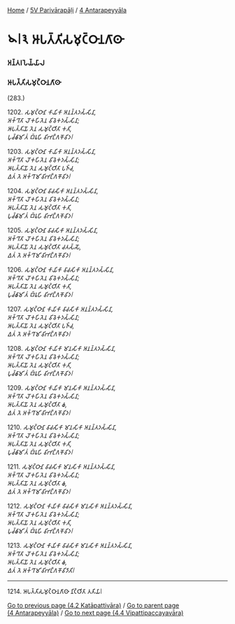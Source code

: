 
[Home](/) / [5V Parivārapāḷi](/tipitaka/5V.md) / [4 Antarapeyyāla](/tipitaka/5V/4.md)

# 𑁪𑁇𑁩 𑀆𑀧𑀢𑁆𑀢𑀺𑀲𑀫𑀼𑀝𑁆𑀞𑀸𑀦𑀕𑀸𑀣𑀸

### 𑀅𑀦𑁆𑀢𑀭𑀧𑁂𑀬𑁆𑀬𑀸𑀮

### 𑀆𑀧𑀢𑁆𑀢𑀺𑀲𑀫𑀼𑀝𑁆𑀞𑀸𑀦𑀕𑀸𑀣𑀸

(283.)

1202\. _𑀲𑀫𑀼𑀝𑁆𑀞𑀸𑀦𑀸 𑀓𑀸𑀬𑀺𑀓𑀸 𑀅𑀦𑀦𑁆𑀢𑀤𑀲𑁆𑀲𑀺𑀦𑀸,_  
_𑀅𑀓𑁆𑀔𑀸𑀢𑀸 𑀮𑁄𑀓𑀳𑀺𑀢𑁂𑀦 𑀯𑀺𑀯𑁂𑀓𑀤𑀲𑁆𑀲𑀺𑀦𑀸;_  
_𑀆𑀧𑀢𑁆𑀢𑀺𑀬𑁄 𑀢𑁂𑀦 𑀲𑀫𑀼𑀝𑁆𑀞𑀺𑀢𑀸 𑀓𑀢𑀺,_  
_𑀧𑀼𑀘𑁆𑀙𑀸𑀫𑀺 𑀢𑀁 𑀩𑁆𑀭𑀽𑀳𑀺 𑀯𑀺𑀪𑀗𑁆𑀕𑀓𑁄𑀯𑀺𑀤𑁇_  


1203\. _𑀲𑀫𑀼𑀝𑁆𑀞𑀸𑀦𑀸 𑀓𑀸𑀬𑀺𑀓𑀸 𑀅𑀦𑀦𑁆𑀢𑀤𑀲𑁆𑀲𑀺𑀦𑀸,_  
_𑀅𑀓𑁆𑀔𑀸𑀢𑀸 𑀮𑁄𑀓𑀳𑀺𑀢𑁂𑀦 𑀯𑀺𑀯𑁂𑀓𑀤𑀲𑁆𑀲𑀺𑀦𑀸;_  
_𑀆𑀧𑀢𑁆𑀢𑀺𑀬𑁄 𑀢𑁂𑀦 𑀲𑀫𑀼𑀝𑁆𑀞𑀺𑀢𑀸 𑀧𑀜𑁆𑀘,_  
_𑀏𑀢𑀁 𑀢𑁂 𑀅𑀓𑁆𑀔𑀸𑀫𑀺 𑀯𑀺𑀪𑀗𑁆𑀕𑀓𑁄𑀯𑀺𑀤𑁇_  


1204\. _𑀲𑀫𑀼𑀝𑁆𑀞𑀸𑀦𑀸 𑀯𑀸𑀘𑀲𑀺𑀓𑀸 𑀅𑀦𑀦𑁆𑀢𑀤𑀲𑁆𑀲𑀺𑀦𑀸,_  
_𑀅𑀓𑁆𑀔𑀸𑀢𑀸 𑀮𑁄𑀓𑀳𑀺𑀢𑁂𑀦 𑀯𑀺𑀯𑁂𑀓𑀤𑀲𑁆𑀲𑀺𑀦𑀸;_  
_𑀆𑀧𑀢𑁆𑀢𑀺𑀬𑁄 𑀢𑁂𑀦 𑀲𑀫𑀼𑀝𑁆𑀞𑀺𑀢𑀸 𑀓𑀢𑀺,_  
_𑀧𑀼𑀘𑁆𑀙𑀸𑀫𑀺 𑀢𑀁 𑀩𑁆𑀭𑀽𑀳𑀺 𑀯𑀺𑀪𑀗𑁆𑀕𑀓𑁄𑀯𑀺𑀤𑁇_  


1205\. _𑀲𑀫𑀼𑀝𑁆𑀞𑀸𑀦𑀸 𑀯𑀸𑀘𑀲𑀺𑀓𑀸 𑀅𑀦𑀦𑁆𑀢𑀤𑀲𑁆𑀲𑀺𑀦𑀸,_  
_𑀅𑀓𑁆𑀔𑀸𑀢𑀸 𑀮𑁄𑀓𑀳𑀺𑀢𑁂𑀦 𑀯𑀺𑀯𑁂𑀓𑀤𑀲𑁆𑀲𑀺𑀦𑀸;_  
_𑀆𑀧𑀢𑁆𑀢𑀺𑀬𑁄 𑀢𑁂𑀦 𑀲𑀫𑀼𑀝𑁆𑀞𑀺𑀢𑀸 𑀘𑀢𑀲𑁆𑀲𑁄,_  
_𑀏𑀢𑀁 𑀢𑁂 𑀅𑀓𑁆𑀔𑀸𑀫𑀺 𑀯𑀺𑀪𑀗𑁆𑀕𑀓𑁄𑀯𑀺𑀤𑁇_  


1206\. _𑀲𑀫𑀼𑀝𑁆𑀞𑀸𑀦𑀸 𑀓𑀸𑀬𑀺𑀓𑀸 𑀯𑀸𑀘𑀲𑀺𑀓𑀸 𑀅𑀦𑀦𑁆𑀢𑀤𑀲𑁆𑀲𑀺𑀦𑀸,_  
_𑀅𑀓𑁆𑀔𑀸𑀢𑀸 𑀮𑁄𑀓𑀳𑀺𑀢𑁂𑀦 𑀯𑀺𑀯𑁂𑀓𑀤𑀲𑁆𑀲𑀺𑀦𑀸;_  
_𑀆𑀧𑀢𑁆𑀢𑀺𑀬𑁄 𑀢𑁂𑀦 𑀲𑀫𑀼𑀝𑁆𑀞𑀺𑀢𑀸 𑀓𑀢𑀺,_  
_𑀧𑀼𑀘𑁆𑀙𑀸𑀫𑀺 𑀢𑀁 𑀩𑁆𑀭𑀽𑀳𑀺 𑀯𑀺𑀪𑀗𑁆𑀕𑀓𑁄𑀯𑀺𑀤𑁇_  


1207\. _𑀲𑀫𑀼𑀝𑁆𑀞𑀸𑀦𑀸 𑀓𑀸𑀬𑀺𑀓𑀸 𑀯𑀸𑀘𑀲𑀺𑀓𑀸 𑀅𑀦𑀦𑁆𑀢𑀤𑀲𑁆𑀲𑀺𑀦𑀸,_  
_𑀅𑀓𑁆𑀔𑀸𑀢𑀸 𑀮𑁄𑀓𑀳𑀺𑀢𑁂𑀦 𑀯𑀺𑀯𑁂𑀓𑀤𑀲𑁆𑀲𑀺𑀦𑀸;_  
_𑀆𑀧𑀢𑁆𑀢𑀺𑀬𑁄 𑀢𑁂𑀦 𑀲𑀫𑀼𑀝𑁆𑀞𑀺𑀢𑀸 𑀧𑀜𑁆𑀘,_  
_𑀏𑀢𑀁 𑀢𑁂 𑀅𑀓𑁆𑀔𑀸𑀫𑀺 𑀯𑀺𑀪𑀗𑁆𑀕𑀓𑁄𑀯𑀺𑀤𑁇_  


1208\. _𑀲𑀫𑀼𑀝𑁆𑀞𑀸𑀦𑀸 𑀓𑀸𑀬𑀺𑀓𑀸 𑀫𑀸𑀦𑀲𑀺𑀓𑀸 𑀅𑀦𑀦𑁆𑀢𑀤𑀲𑁆𑀲𑀺𑀦𑀸,_  
_𑀅𑀓𑁆𑀔𑀸𑀢𑀸 𑀮𑁄𑀓𑀳𑀺𑀢𑁂𑀦 𑀯𑀺𑀯𑁂𑀓𑀤𑀲𑁆𑀲𑀺𑀦𑀸;_  
_𑀆𑀧𑀢𑁆𑀢𑀺𑀬𑁄 𑀢𑁂𑀦 𑀲𑀫𑀼𑀝𑁆𑀞𑀺𑀢𑀸 𑀓𑀢𑀺,_  
_𑀧𑀼𑀘𑁆𑀙𑀸𑀫𑀺 𑀢𑀁 𑀩𑁆𑀭𑀽𑀳𑀺 𑀯𑀺𑀪𑀗𑁆𑀕𑀓𑁄𑀯𑀺𑀤𑁇_  


1209\. _𑀲𑀫𑀼𑀝𑁆𑀞𑀸𑀦𑀸 𑀓𑀸𑀬𑀺𑀓𑀸 𑀫𑀸𑀦𑀲𑀺𑀓𑀸 𑀅𑀦𑀦𑁆𑀢𑀤𑀲𑁆𑀲𑀺𑀦𑀸,_  
_𑀅𑀓𑁆𑀔𑀸𑀢𑀸 𑀮𑁄𑀓𑀳𑀺𑀢𑁂𑀦 𑀯𑀺𑀯𑁂𑀓𑀤𑀲𑁆𑀲𑀺𑀦𑀸;_  
_𑀆𑀧𑀢𑁆𑀢𑀺𑀬𑁄 𑀢𑁂𑀦 𑀲𑀫𑀼𑀝𑁆𑀞𑀺𑀢𑀸 𑀙,_  
_𑀏𑀢𑀁 𑀢𑁂 𑀅𑀓𑁆𑀔𑀸𑀫𑀺 𑀯𑀺𑀪𑀗𑁆𑀕𑀓𑁄𑀯𑀺𑀤𑁇_  


1210\. _𑀲𑀫𑀼𑀝𑁆𑀞𑀸𑀦𑀸 𑀯𑀸𑀘𑀲𑀺𑀓𑀸 𑀫𑀸𑀦𑀲𑀺𑀓𑀸 𑀅𑀦𑀦𑁆𑀢𑀤𑀲𑁆𑀲𑀺𑀦𑀸,_  
_𑀅𑀓𑁆𑀔𑀸𑀢𑀸 𑀮𑁄𑀓𑀳𑀺𑀢𑁂𑀦 𑀯𑀺𑀯𑁂𑀓𑀤𑀲𑁆𑀲𑀺𑀦𑀸;_  
_𑀆𑀧𑀢𑁆𑀢𑀺𑀬𑁄 𑀢𑁂𑀦 𑀲𑀫𑀼𑀝𑁆𑀞𑀺𑀢𑀸 𑀓𑀢𑀺,_  
_𑀧𑀼𑀘𑁆𑀙𑀸𑀫𑀺 𑀢𑀁 𑀩𑁆𑀭𑀽𑀳𑀺 𑀯𑀺𑀪𑀗𑁆𑀕𑀓𑁄𑀯𑀺𑀤𑁇_  


1211\. _𑀲𑀫𑀼𑀝𑁆𑀞𑀸𑀦𑀸 𑀯𑀸𑀘𑀲𑀺𑀓𑀸 𑀫𑀸𑀦𑀲𑀺𑀓𑀸 𑀅𑀦𑀦𑁆𑀢𑀤𑀲𑁆𑀲𑀺𑀦𑀸,_  
_𑀅𑀓𑁆𑀔𑀸𑀢𑀸 𑀮𑁄𑀓𑀳𑀺𑀢𑁂𑀦 𑀯𑀺𑀯𑁂𑀓𑀤𑀲𑁆𑀲𑀺𑀦𑀸;_  
_𑀆𑀧𑀢𑁆𑀢𑀺𑀬𑁄 𑀢𑁂𑀦 𑀲𑀫𑀼𑀝𑁆𑀞𑀺𑀢𑀸 𑀙,_  
_𑀏𑀢𑀁 𑀢𑁂 𑀅𑀓𑁆𑀔𑀸𑀫𑀺 𑀯𑀺𑀪𑀗𑁆𑀕𑀓𑁄𑀯𑀺𑀤𑁇_  


1212\. _𑀲𑀫𑀼𑀝𑁆𑀞𑀸𑀦𑀸 𑀓𑀸𑀬𑀺𑀓𑀸 𑀯𑀸𑀘𑀲𑀺𑀓𑀸 𑀫𑀸𑀦𑀲𑀺𑀓𑀸 𑀅𑀦𑀦𑁆𑀢𑀤𑀲𑁆𑀲𑀺𑀦𑀸,_  
_𑀅𑀓𑁆𑀔𑀸𑀢𑀸 𑀮𑁄𑀓𑀳𑀺𑀢𑁂𑀦 𑀯𑀺𑀯𑁂𑀓𑀤𑀲𑁆𑀲𑀺𑀦𑀸;_  
_𑀆𑀧𑀢𑁆𑀢𑀺𑀬𑁄 𑀢𑁂𑀦 𑀲𑀫𑀼𑀝𑁆𑀞𑀺𑀢𑀸 𑀓𑀢𑀺,_  
_𑀧𑀼𑀘𑁆𑀙𑀸𑀫𑀺 𑀢𑀁 𑀩𑁆𑀭𑀽𑀳𑀺 𑀯𑀺𑀪𑀗𑁆𑀕𑀓𑁄𑀯𑀺𑀤𑁇_  


1213\. _𑀲𑀫𑀼𑀝𑁆𑀞𑀸𑀦𑀸 𑀓𑀸𑀬𑀺𑀓𑀸 𑀯𑀸𑀘𑀲𑀺𑀓𑀸 𑀫𑀸𑀦𑀲𑀺𑀓𑀸 𑀅𑀦𑀦𑁆𑀢𑀤𑀲𑁆𑀲𑀺𑀦𑀸,_  
_𑀅𑀓𑁆𑀔𑀸𑀢𑀸 𑀮𑁄𑀓𑀳𑀺𑀢𑁂𑀦 𑀯𑀺𑀯𑁂𑀓𑀤𑀲𑁆𑀲𑀺𑀦𑀸;_  
_𑀆𑀧𑀢𑁆𑀢𑀺𑀬𑁄 𑀢𑁂𑀦 𑀲𑀫𑀼𑀝𑁆𑀞𑀺𑀢𑀸 𑀙,_  
_𑀏𑀢𑀁 𑀢𑁂 𑀅𑀓𑁆𑀔𑀸𑀫𑀺 𑀯𑀺𑀪𑀗𑁆𑀕𑀓𑁄𑀯𑀺𑀤𑀸𑀢𑀺𑁇_  


---

1214\. 𑀆𑀧𑀢𑁆𑀢𑀺𑀲𑀫𑀼𑀝𑁆𑀞𑀸𑀦𑀕𑀸𑀣𑀸 𑀦𑀺𑀝𑁆𑀞𑀺𑀢𑀸 𑀢𑀢𑀺𑀬𑀸𑁇



[Go to previous page (4.2 Katāpattivāra)](/tipitaka/5V/4/4.2.md) / [Go to parent page (4 Antarapeyyāla)](/tipitaka/5V/4.md) / [Go to next page (4.4 Vipattipaccayavāra)](/tipitaka/5V/4/4.4.md)


